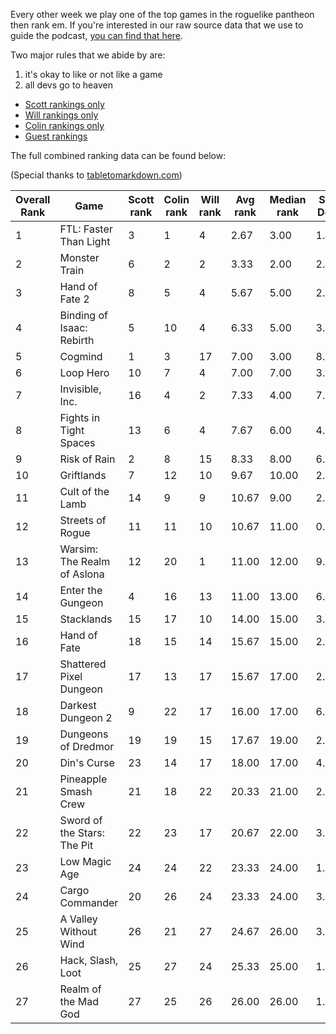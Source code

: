 Every other week we play one of the top games in the roguelike pantheon then rank em. If you're interested in our raw source data that we use to guide the podcast, [you can find that here](https://github.com/ScottBurger/going_rogue_podcast/wiki/Roguelike-Steam-Dataset).

Two major rules that we abide by are: 
1) it's okay to like or not like a game
2) all devs go to heaven

* [Scott rankings only](https://docs.google.com/spreadsheets/d/1wf34T9sseGKv_VtQMcjRq6WuFWj33uU9cbU4oUlZGt8/edit#gid=1410426659)
* [Will rankings only](https://docs.google.com/spreadsheets/d/1wf34T9sseGKv_VtQMcjRq6WuFWj33uU9cbU4oUlZGt8/edit#gid=73210139)
* [Colin rankings only](https://docs.google.com/spreadsheets/d/1wf34T9sseGKv_VtQMcjRq6WuFWj33uU9cbU4oUlZGt8/edit#gid=2046262583)
* [Guest rankings](https://docs.google.com/spreadsheets/d/1wf34T9sseGKv_VtQMcjRq6WuFWj33uU9cbU4oUlZGt8/edit#gid=847369508)

<!-- 
when finished:
* games that X liked more than Y
* games that X and Y agreed on perfectly
* top 'gems' = avg pod rank vs review rank
* top 'anti-gems' = avg pod rank vs review rank
-->

<!--
ongoing short lists (matching youtube playlists?):

top 3 most popular rogues
top 3 hidden gems
top 3 most widely disagreed on games (std dev)
-->


The full combined ranking data can be found below:

(Special thanks to [tabletomarkdown.com](https://tabletomarkdown.com/convert-spreadsheet-to-markdown))

| Overall Rank | Game                        | Scott rank | Colin rank | Will rank | Avg rank | Median rank | Std Dev |
| ------------ | --------------------------- | ---------- | ---------- | --------- | -------- | ----------- | ------- |
| 1            | FTL: Faster Than Light      | 3          | 1          | 4         | 2.67     | 3.00        | 1.53    |
| 2            | Monster Train               | 6          | 2          | 2         | 3.33     | 2.00        | 2.31    |
| 3            | Hand of Fate 2              | 8          | 5          | 4         | 5.67     | 5.00        | 2.08    |
| 4            | Binding of Isaac: Rebirth   | 5          | 10         | 4         | 6.33     | 5.00        | 3.21    |
| 5            | Cogmind                     | 1          | 3          | 17        | 7.00     | 3.00        | 8.72    |
| 6            | Loop Hero                   | 10         | 7          | 4         | 7.00     | 7.00        | 3.00    |
| 7            | Invisible, Inc.             | 16         | 4          | 2         | 7.33     | 4.00        | 7.57    |
| 8            | Fights in Tight Spaces      | 13         | 6          | 4         | 7.67     | 6.00        | 4.73    |
| 9            | Risk of Rain                | 2          | 8          | 15        | 8.33     | 8.00        | 6.51    |
| 10           | Griftlands                  | 7          | 12         | 10        | 9.67     | 10.00       | 2.52    |
| 11           | Cult of the Lamb            | 14         | 9          | 9         | 10.67    | 9.00        | 2.89    |
| 12           | Streets of Rogue            | 11         | 11         | 10        | 10.67    | 11.00       | 0.58    |
| 13           | Warsim: The Realm of Aslona | 12         | 20         | 1         | 11.00    | 12.00       | 9.54    |
| 14           | Enter the Gungeon           | 4          | 16         | 13        | 11.00    | 13.00       | 6.24    |
| 15           | Stacklands                  | 15         | 17         | 10        | 14.00    | 15.00       | 3.61    |
| 16           | Hand of Fate                | 18         | 15         | 14        | 15.67    | 15.00       | 2.08    |
| 17           | Shattered Pixel Dungeon     | 17         | 13         | 17        | 15.67    | 17.00       | 2.31    |
| 18           | Darkest Dungeon 2           | 9          | 22         | 17        | 16.00    | 17.00       | 6.56    |
| 19           | Dungeons of Dredmor         | 19         | 19         | 15        | 17.67    | 19.00       | 2.31    |
| 20           | Din's Curse                 | 23         | 14         | 17        | 18.00    | 17.00       | 4.58    |
| 21           | Pineapple Smash Crew        | 21         | 18         | 22        | 20.33    | 21.00       | 2.08    |
| 22           | Sword of the Stars: The Pit | 22         | 23         | 17        | 20.67    | 22.00       | 3.21    |
| 23           | Low Magic Age               | 24         | 24         | 22        | 23.33    | 24.00       | 1.15    |
| 24           | Cargo Commander             | 20         | 26         | 24        | 23.33    | 24.00       | 3.06    |
| 25           | A Valley Without Wind       | 26         | 21         | 27        | 24.67    | 26.00       | 3.21    |
| 26           | Hack, Slash, Loot           | 25         | 27         | 24        | 25.33    | 25.00       | 1.53    |
| 27           | Realm of the Mad God        | 27         | 25         | 26        | 26.00    | 26.00       | 1.00    |















